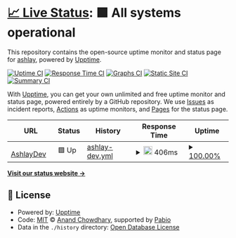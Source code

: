 # [📈 Live Status](https://ashlay.github.io/status-page): <!--live status--> **🟩 All systems operational**

This repository contains the open-source uptime monitor and status page for [ashlay](https://ashlay.github.io/status-page), powered by [Upptime](https://github.com/upptime/upptime).

[![Uptime CI](https://github.com/ashlay/status-page/workflows/Uptime%20CI/badge.svg)](https://github.com/ashlay/status-page/actions?query=workflow%3A%22Uptime+CI%22)
[![Response Time CI](https://github.com/ashlay/status-page/workflows/Response%20Time%20CI/badge.svg)](https://github.com/ashlay/status-page/actions?query=workflow%3A%22Response+Time+CI%22)
[![Graphs CI](https://github.com/ashlay/status-page/workflows/Graphs%20CI/badge.svg)](https://github.com/ashlay/status-page/actions?query=workflow%3A%22Graphs+CI%22)
[![Static Site CI](https://github.com/ashlay/status-page/workflows/Static%20Site%20CI/badge.svg)](https://github.com/ashlay/status-page/actions?query=workflow%3A%22Static+Site+CI%22)
[![Summary CI](https://github.com/ashlay/status-page/workflows/Summary%20CI/badge.svg)](https://github.com/ashlay/status-page/actions?query=workflow%3A%22Summary+CI%22)

With [Upptime](https://upptime.js.org), you can get your own unlimited and free uptime monitor and status page, powered entirely by a GitHub repository. We use [Issues](https://github.com/ashlay/status-page/issues) as incident reports, [Actions](https://github.com/ashlay/status-page/actions) as uptime monitors, and [Pages](https://ashlay.github.io/status-page) for the status page.

<!--start: status pages-->
<!-- This summary is generated by Upptime (https://github.com/upptime/upptime) -->
<!-- Do not edit this manually, your changes will be overwritten -->
<!-- prettier-ignore -->
| URL | Status | History | Response Time | Uptime |
| --- | ------ | ------- | ------------- | ------ |
| <img alt="" src="https://icons.duckduckgo.com/ip3/ashlaydev.com.ico" height="13"> [AshlayDev](https://ashlaydev.com) | 🟩 Up | [ashlay-dev.yml](https://github.com/Ashlayyy/status-page/commits/HEAD/history/ashlay-dev.yml) | <details><summary><img alt="Response time graph" src="./graphs/ashlay-dev/response-time-week.png" height="20"> 406ms</summary><br><a href="https://ashlay.github.io/status-page/history/ashlay-dev"><img alt="Response time 422" src="https://img.shields.io/endpoint?url=https%3A%2F%2Fraw.githubusercontent.com%2FAshlayyy%2Fstatus-page%2FHEAD%2Fapi%2Fashlay-dev%2Fresponse-time.json"></a><br><a href="https://ashlay.github.io/status-page/history/ashlay-dev"><img alt="24-hour response time 309" src="https://img.shields.io/endpoint?url=https%3A%2F%2Fraw.githubusercontent.com%2FAshlayyy%2Fstatus-page%2FHEAD%2Fapi%2Fashlay-dev%2Fresponse-time-day.json"></a><br><a href="https://ashlay.github.io/status-page/history/ashlay-dev"><img alt="7-day response time 406" src="https://img.shields.io/endpoint?url=https%3A%2F%2Fraw.githubusercontent.com%2FAshlayyy%2Fstatus-page%2FHEAD%2Fapi%2Fashlay-dev%2Fresponse-time-week.json"></a><br><a href="https://ashlay.github.io/status-page/history/ashlay-dev"><img alt="30-day response time 400" src="https://img.shields.io/endpoint?url=https%3A%2F%2Fraw.githubusercontent.com%2FAshlayyy%2Fstatus-page%2FHEAD%2Fapi%2Fashlay-dev%2Fresponse-time-month.json"></a><br><a href="https://ashlay.github.io/status-page/history/ashlay-dev"><img alt="1-year response time 422" src="https://img.shields.io/endpoint?url=https%3A%2F%2Fraw.githubusercontent.com%2FAshlayyy%2Fstatus-page%2FHEAD%2Fapi%2Fashlay-dev%2Fresponse-time-year.json"></a></details> | <details><summary><a href="https://ashlay.github.io/status-page/history/ashlay-dev">100.00%</a></summary><a href="https://ashlay.github.io/status-page/history/ashlay-dev"><img alt="All-time uptime 100.00%" src="https://img.shields.io/endpoint?url=https%3A%2F%2Fraw.githubusercontent.com%2FAshlayyy%2Fstatus-page%2FHEAD%2Fapi%2Fashlay-dev%2Fuptime.json"></a><br><a href="https://ashlay.github.io/status-page/history/ashlay-dev"><img alt="24-hour uptime 100.00%" src="https://img.shields.io/endpoint?url=https%3A%2F%2Fraw.githubusercontent.com%2FAshlayyy%2Fstatus-page%2FHEAD%2Fapi%2Fashlay-dev%2Fuptime-day.json"></a><br><a href="https://ashlay.github.io/status-page/history/ashlay-dev"><img alt="7-day uptime 100.00%" src="https://img.shields.io/endpoint?url=https%3A%2F%2Fraw.githubusercontent.com%2FAshlayyy%2Fstatus-page%2FHEAD%2Fapi%2Fashlay-dev%2Fuptime-week.json"></a><br><a href="https://ashlay.github.io/status-page/history/ashlay-dev"><img alt="30-day uptime 100.00%" src="https://img.shields.io/endpoint?url=https%3A%2F%2Fraw.githubusercontent.com%2FAshlayyy%2Fstatus-page%2FHEAD%2Fapi%2Fashlay-dev%2Fuptime-month.json"></a><br><a href="https://ashlay.github.io/status-page/history/ashlay-dev"><img alt="1-year uptime 100.00%" src="https://img.shields.io/endpoint?url=https%3A%2F%2Fraw.githubusercontent.com%2FAshlayyy%2Fstatus-page%2FHEAD%2Fapi%2Fashlay-dev%2Fuptime-year.json"></a></details>

<!--end: status pages-->

[**Visit our status website →**](https://ashlay.github.io/status-page)

## 📄 License

- Powered by: [Upptime](https://github.com/upptime/upptime)
- Code: [MIT](./LICENSE) © [Anand Chowdhary](https://anandchowdhary.com), supported by [Pabio](https://pabio.com)
- Data in the `./history` directory: [Open Database License](https://opendatacommons.org/licenses/odbl/1-0/)
